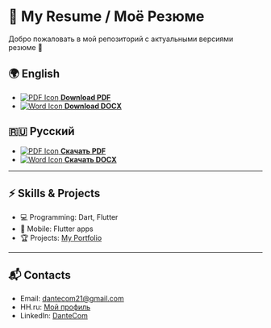 # 📄 My Resume / Моё Резюме

Добро пожаловать в мой репозиторий с актуальными версиями резюме 🚀

## 🌍 English
- [![PDF Icon](https://img.icons8.com/color/20/000000/pdf.png) **Download PDF**](./resume_en.pdf)  
- [![Word Icon](https://img.icons8.com/color/20/000000/ms-word.png) **Download DOCX**](./resume_en.docx)  

## 🇷🇺 Русский
- [![PDF Icon](https://img.icons8.com/color/20/000000/pdf.png) **Скачать PDF**](./resume_ru.pdf)  
- [![Word Icon](https://img.icons8.com/color/20/000000/ms-word.png) **Скачать DOCX**](./resume_ru.docx)  

---

## ⚡ Skills & Projects
- 💻 Programming: Dart, Flutter
- 📱 Mobile: Flutter apps  
- 🏆 Projects: [My Portfolio](https://github.com/DanteCom)  

---

## 📬 Contacts
- Email: [dantecom21@gmail.com](mailto:dantecom21@gmail.com) 
- HH.ru: [Мой профиль](https://hh.ru/resume/2e97329eff0eeba7480039ed1f464476367442)
- LinkedIn: [DanteCom](https://linkedin.com/in/muhammad-amin-akhmedkhodjaev-353500381)  
